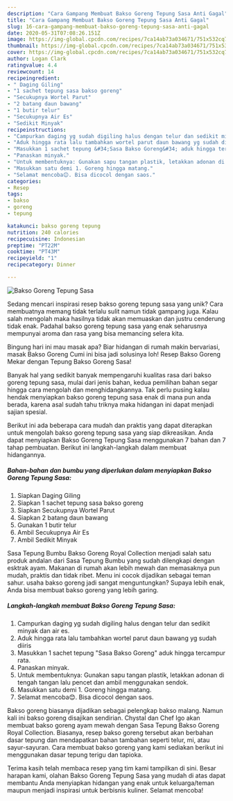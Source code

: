 ```yaml
---
description: "Cara Gampang Membuat Bakso Goreng Tepung Sasa Anti Gagal"
title: "Cara Gampang Membuat Bakso Goreng Tepung Sasa Anti Gagal"
slug: 16-cara-gampang-membuat-bakso-goreng-tepung-sasa-anti-gagal
date: 2020-05-31T07:08:26.151Z
image: https://img-global.cpcdn.com/recipes/7ca14ab73a034671/751x532cq70/bakso-goreng-tepung-sasa-foto-resep-utama.jpg
thumbnail: https://img-global.cpcdn.com/recipes/7ca14ab73a034671/751x532cq70/bakso-goreng-tepung-sasa-foto-resep-utama.jpg
cover: https://img-global.cpcdn.com/recipes/7ca14ab73a034671/751x532cq70/bakso-goreng-tepung-sasa-foto-resep-utama.jpg
author: Logan Clark
ratingvalue: 4.4
reviewcount: 14
recipeingredient:
- " Daging Giling"
- "1 sachet tepung sasa bakso goreng"
- "Secukupnya Wortel Parut"
- "2 batang daun bawang"
- "1 butir telur"
- "Secukupnya Air Es"
- "Sedikit Minyak"
recipeinstructions:
- "Campurkan daging yg sudah digiling halus dengan telur dan sedikit minyak dan air es."
- "Aduk hingga rata lalu tambahkan wortel parut daun bawang yg sudah diiris"
- "Masukkan 1 sachet tepung &#34;Sasa Bakso Goreng&#34; aduk hingga tercampur rata."
- "Panaskan minyak."
- "Untuk membentuknya: Gunakan sapu tangan plastik, letakkan adonan di tengah tangan lalu pencet dan ambil menggunakan sendok."
- "Masukkan satu demi 1. Goreng hingga matang."
- "Selamat mencoba😊. Bisa dicocol dengan saos."
categories:
- Resep
tags:
- bakso
- goreng
- tepung

katakunci: bakso goreng tepung 
nutrition: 240 calories
recipecuisine: Indonesian
preptime: "PT22M"
cooktime: "PT43M"
recipeyield: "1"
recipecategory: Dinner

---
```



![Bakso Goreng Tepung Sasa](https://img-global.cpcdn.com/recipes/7ca14ab73a034671/751x532cq70/bakso-goreng-tepung-sasa-foto-resep-utama.jpg)

Sedang mencari inspirasi resep bakso goreng tepung sasa yang unik? Cara membuatnya memang tidak terlalu sulit namun tidak gampang juga. Kalau salah mengolah maka hasilnya tidak akan memuaskan dan justru cenderung tidak enak. Padahal bakso goreng tepung sasa yang enak seharusnya mempunyai aroma dan rasa yang bisa memancing selera kita.

Bingung hari ini mau masak apa? Biar hidangan di rumah makin bervariasi, masak Bakso Goreng Cumi ini bisa jadi solusinya loh! Resep Bakso Goreng Mekar dengan Tepung Bakso Goreng Sasa!

Banyak hal yang sedikit banyak mempengaruhi kualitas rasa dari bakso goreng tepung sasa, mulai dari jenis bahan, kedua pemilihan bahan segar hingga cara mengolah dan menghidangkannya. Tak perlu pusing kalau hendak menyiapkan bakso goreng tepung sasa enak di mana pun anda berada, karena asal sudah tahu triknya maka hidangan ini dapat menjadi sajian spesial.


Berikut ini ada beberapa cara mudah dan praktis yang dapat diterapkan untuk mengolah bakso goreng tepung sasa yang siap dikreasikan. Anda dapat menyiapkan Bakso Goreng Tepung Sasa menggunakan 7 bahan dan 7 tahap pembuatan. Berikut ini langkah-langkah dalam membuat hidangannya.

<!--inarticleads1-->

##### Bahan-bahan dan bumbu yang diperlukan dalam menyiapkan Bakso Goreng Tepung Sasa:

1. Siapkan  Daging Giling
1. Siapkan 1 sachet tepung sasa bakso goreng
1. Siapkan Secukupnya Wortel Parut
1. Siapkan 2 batang daun bawang
1. Gunakan 1 butir telur
1. Ambil Secukupnya Air Es
1. Ambil Sedikit Minyak


Sasa Tepung Bumbu Bakso Goreng Royal Collection menjadi salah satu produk andalan dari Sasa Tepung Bumbu yang sudah dilengkapi dengan esktrak ayam. Makanan di rumah akan lebih mewah dan memasaknya pun mudah, praktis dan tidak ribet. Menu ini cocok dijadikan sebagai teman sahur. usaha bakso goreng jadi sangat menguntungkan? Supaya lebih enak, Anda bisa membuat bakso goreng yang lebih garing. 

<!--inarticleads2-->

##### Langkah-langkah membuat Bakso Goreng Tepung Sasa:

1. Campurkan daging yg sudah digiling halus dengan telur dan sedikit minyak dan air es.
1. Aduk hingga rata lalu tambahkan wortel parut daun bawang yg sudah diiris
1. Masukkan 1 sachet tepung &#34;Sasa Bakso Goreng&#34; aduk hingga tercampur rata.
1. Panaskan minyak.
1. Untuk membentuknya: Gunakan sapu tangan plastik, letakkan adonan di tengah tangan lalu pencet dan ambil menggunakan sendok.
1. Masukkan satu demi 1. Goreng hingga matang.
1. Selamat mencoba😊. Bisa dicocol dengan saos.


Bakso goreng biasanya dijadikan sebagai pelengkap bakso malang. Namun kali ini bakso goreng disajikan sendirian. Chystal dan Chef Igo akan membuat bakso goreng ayam mewah dengan Sasa Tepung Bakso Goreng Royal Collection. Biasanya, resep bakso goreng tersebut akan berbahan dasar tepung dan mendapatkan bahan tambahan seperti telur, mi, atau sayur-sayuran. Cara membuat bakso goreng yang kami sediakan berikut ini menggunakan dasar tepung terigu dan tapioka. 

Terima kasih telah membaca resep yang tim kami tampilkan di sini. Besar harapan kami, olahan Bakso Goreng Tepung Sasa yang mudah di atas dapat membantu Anda menyiapkan hidangan yang enak untuk keluarga/teman maupun menjadi inspirasi untuk berbisnis kuliner. Selamat mencoba!
